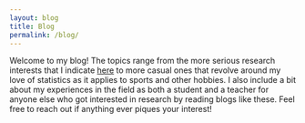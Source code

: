 ```yaml
---
layout: blog
title: Blog
permalink: /blog/
---
```


Welcome to my blog! The topics range from the more serious research interests that I indicate [here](/research.html) to more casual ones that revolve around my love of statistics as it applies to sports and other hobbies. I also include a bit about my experiences in the field as both a student and a teacher for anyone else who got interested in research by reading blogs like these. Feel free to reach out if anything ever piques your interest!
